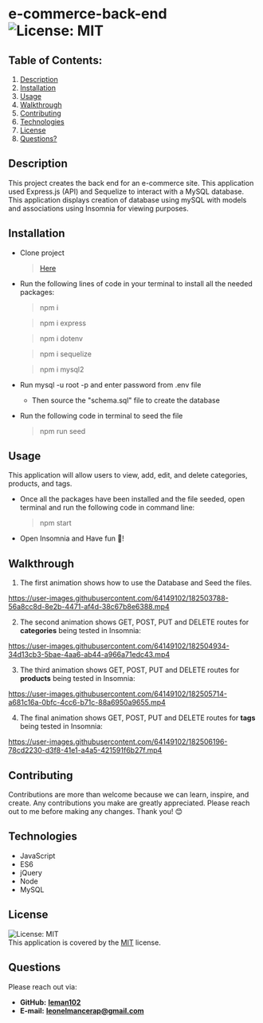 # e-commerce-back-end  ![License: MIT](https://img.shields.io/badge/License-MIT-yellow.svg)
## Table of Contents:
1. [Description](#description) 
2. [Installation](#installation)
3. [Usage](#usage)  
4. [Walkthrough](#walkthrough)
5. [Contributing](#contributing)
6. [Technologies](#technologies)
7. [License](#license)
8. [Questions?](#questions)
## Description
This project creates the back end for an e-commerce site. This application used Express.js (API) and Sequelize to interact with a MySQL database. This application displays creation of database using mySQL with models and associations using Insomnia for viewing purposes.
## Installation
* Clone project
  > [Here](https://github.com/Leman102/e-commerce-back-end.git)
* Run the following lines of code in your terminal to install all the needed packages:
  > npm i
  
  > npm i express
  
  > npm i dotenv
  
  > npm i sequelize
  
  > npm i mysql2
* Run mysql -u root -p and enter password from .env file
  -  Then source the "schema.sql" file to create the database
* Run the following code in terminal to seed the file
  > npm run seed    
## Usage
This application will allow users to view, add, edit, and delete categories, products, and tags.
* Once all the packages have been installed and the file seeded, open terminal and run the following code in command line:
  > npm start
* Open Insomnia and Have fun 🤘!
## Walkthrough
1. The first animation shows how to use the Database and Seed the files.

https://user-images.githubusercontent.com/64149102/182503788-56a8cc8d-8e2b-4471-af4d-38c67b8e6388.mp4

2. The second animation shows GET, POST, PUT and DELETE routes for **categories** being tested in Insomnia:

https://user-images.githubusercontent.com/64149102/182504934-34d13cb3-5bae-4aa6-ab44-a966a71edc43.mp4

3. The third animation shows GET, POST, PUT and DELETE routes for **products** being tested in Insomnia:

https://user-images.githubusercontent.com/64149102/182505714-a681c16a-0bfc-4cc6-b71c-88a6950a9655.mp4

4. The final animation shows GET, POST, PUT and DELETE routes for **tags** being tested in Insomnia:

https://user-images.githubusercontent.com/64149102/182506196-78cd2230-d3f8-41e1-a4a5-421591f6b27f.mp4

## Contributing
Contributions are more than welcome because we can learn, inspire, and create. Any contributions you make are greatly appreciated. Please reach out to me before making any changes. Thank you! 😊
## Technologies
- JavaScript
- ES6
- jQuery
- Node
- MySQL
## License
![License: MIT](https://img.shields.io/badge/License-MIT-yellow.svg)
<br />
This application is covered by the [MIT](https://choosealicense.com/licenses/) license.
## Questions
Please reach out via:
- **GitHub:**
  **[leman102](https://github.com/leman102)**
- **E-mail:**
  **leonelmancerap@gmail.com** 
